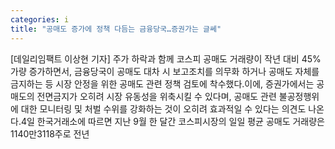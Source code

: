 ```yaml
---
categories: i
title: "공매도 증가에 정책 다듬는 금융당국…증권가는 글쎄"
---
```

[데일리임팩트 이상현 기자] 주가 하락과 함께 코스피 공매도 거래량이 작년 대비 45%가량 증가하면서, 금융당국이 공매도 대차 시 보고조치를 의무화 하거나 공매도 자체를 금지하는 등 시장 안정을 위한 공매도 관련 정책 검토에 착수했다.이에, 증권가에서는 공매도의 전면금지가 오히려 시장 유동성을 위축시킬 수 있다며, 공매도 관련 불공정행위에 대한 모니터링 및 처벌 수위를 강화하는 것이 오히려 효과적일 수 있다는 의견도 나온다.4일 한국거래소에 따르면 지난 9월 한 달간 코스피시장의 일일 평균 공매도 거래량은 1140만3118주로 전년
